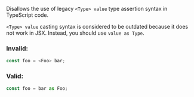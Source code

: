 Disallows the use of legacy `<Type> value` type assertion syntax in TypeScript
code.

`<Type> value` casting syntax is considered to be outdated because it does not
work in JSX. Instead, you should use `value as Type`.

### Invalid:

```typescript
const foo = <Foo> bar;
```

### Valid:

```typescript
const foo = bar as Foo;
```
